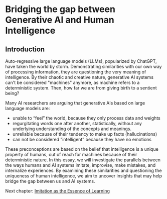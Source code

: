 # Bridging the gap between Generative AI and Human Intelligence

## Introduction

Auto-regressive large language models (LLMs), popularized by ChatGPT, have taken the world by storm. Demonstrating similarities with our own way of processing information, they are questioning the very meaning of intelligence. By their chaotic and creative nature, generative AI systems can't be considered "machines" anymore, as machine refers to a deterministic system. Then, how far we are from giving birth to a sentient being?

Many AI researchers are arguing that generative AIs based on large language models are:
- unable to “feel” the world, because they only process data and weights
- regurgitating words one after another, statistically, without any underlying understanding of the concepts and meanings.
- unreliable because of their tendency to make up facts (hallucinations)
- can not be considered “intelligent” because they have no emotions

These preconceptions are based on the belief that intelligence is a unique property of humans, out of reach for machines because of their deterministic nature. In this essay, we will investigate the parallels between the ways humans and AI systems imitate, improvise, make mistakes, and internalize experiences. By examining these similarities and questioning the uniqueness of human intelligence, we aim to uncover insights that may help bridge the gap between us and AI systems.

Next chapter: [Imitation as the Essence of Learning](chapter1-imitation.md)

